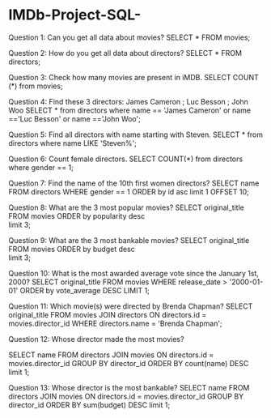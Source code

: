 # IMDb-Project-SQL-

Question 1: Can you get all data about movies?
SELECT * FROM movies;

Question 2: How do you get all data about directors?
SELECT * FROM directors;

Question 3: Check how many movies are present in iMDB.
SELECT COUNT (*) from movies;


Question 4: Find these 3 directors: James Cameron ; Luc Besson ; John Woo
SELECT * from directors where name == 'James Cameron' or name =='Luc Besson' or name =='John Woo';


Question 5: Find all directors with name starting with Steven.
SELECT * from directors where name LIKE 'Steven%';

Question 6: Count female directors.
 SELECT COUNT(*) from directors where gender == 1;


Question 7: Find the name of the 10th first women directors?
 SELECT name
FROM directors
WHERE gender == 1
ORDER by id asc 
limit 1 OFFSET 10;


Question 8: What are the 3 most popular movies?
SELECT original_title 
FROM movies
ORDER by popularity desc   
limit 3;

Question 9: What are the 3 most bankable movies?
 SELECT original_title 
FROM movies
ORDER by budget desc   
limit 3;


Question 10: What is the most awarded average vote since the January 1st, 2000?
 SELECT original_title FROM movies
WHERE release_date > '2000-01-01'
ORDER by vote_average DESC
LIMIT 1;



Question 11: Which movie(s) were directed by Brenda Chapman?
SELECT original_title FROM movies 
JOIN directors ON directors.id = movies.director_id
WHERE directors.name = 'Brenda Chapman';


Question 12: Whose director made the most movies?

SELECT name FROM directors 
JOIN movies ON directors.id = movies.director_id
GROUP BY director_id ORDER BY count(name) DESC
limit 1;


Question 13: Whose director is the most bankable?
SELECT name FROM directors 
JOIN movies ON directors.id = movies.director_id
GROUP BY director_id ORDER BY sum(budget) DESC
limit 1;
